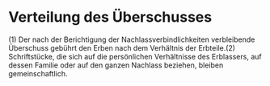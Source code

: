 # Verteilung des Überschusses

(1) Der nach der Berichtigung der Nachlassverbindlichkeiten verbleibende Überschuss gebührt den Erben nach dem Verhältnis der Erbteile.(2) Schriftstücke, die sich auf die persönlichen Verhältnisse des Erblassers, auf dessen Familie oder auf den ganzen Nachlass beziehen, bleiben gemeinschaftlich. 

